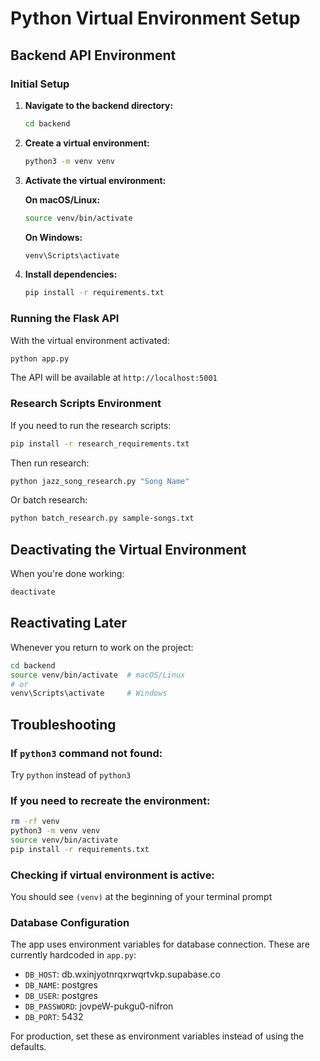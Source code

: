 # Python Virtual Environment Setup

## Backend API Environment

### Initial Setup

1. **Navigate to the backend directory:**
   ```bash
   cd backend
   ```

2. **Create a virtual environment:**
   ```bash
   python3 -m venv venv
   ```

3. **Activate the virtual environment:**
   
   **On macOS/Linux:**
   ```bash
   source venv/bin/activate
   ```
   
   **On Windows:**
   ```bash
   venv\Scripts\activate
   ```

4. **Install dependencies:**
   ```bash
   pip install -r requirements.txt
   ```

### Running the Flask API

With the virtual environment activated:

```bash
python app.py
```

The API will be available at `http://localhost:5001`

### Research Scripts Environment

If you need to run the research scripts:

```bash
pip install -r research_requirements.txt
```

Then run research:
```bash
python jazz_song_research.py "Song Name"
```

Or batch research:
```bash
python batch_research.py sample-songs.txt
```

## Deactivating the Virtual Environment

When you're done working:

```bash
deactivate
```

## Reactivating Later

Whenever you return to work on the project:

```bash
cd backend
source venv/bin/activate  # macOS/Linux
# or
venv\Scripts\activate     # Windows
```

## Troubleshooting

### If `python3` command not found:
Try `python` instead of `python3`

### If you need to recreate the environment:
```bash
rm -rf venv
python3 -m venv venv
source venv/bin/activate
pip install -r requirements.txt
```

### Checking if virtual environment is active:
You should see `(venv)` at the beginning of your terminal prompt

### Database Configuration

The app uses environment variables for database connection. These are currently hardcoded in `app.py`:

- `DB_HOST`: db.wxinjyotnrqxrwqrtvkp.supabase.co
- `DB_NAME`: postgres
- `DB_USER`: postgres
- `DB_PASSWORD`: jovpeW-pukgu0-nifron
- `DB_PORT`: 5432

For production, set these as environment variables instead of using the defaults.